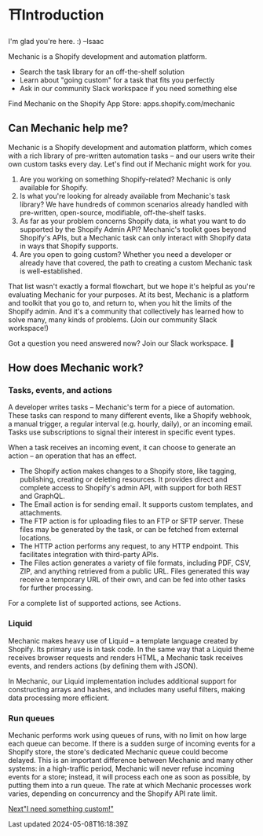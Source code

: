 # ⛩️Introduction

I'm glad you're here. :) –Isaac

Mechanic is a Shopify development and automation platform.

- Search the task library for an off-the-shelf solution
- Learn about "going custom" for a task that fits you perfectly
- Ask in our community Slack workspace if you need something else

Find Mechanic on the Shopify App Store: apps.shopify.com/mechanic

## Can Mechanic help me?

Mechanic is a Shopify development and automation platform, which comes with a rich library of pre-written automation tasks – and our users write their own custom tasks every day. Let's find out if Mechanic might work for you.

1. Are you working on something Shopify-related? Mechanic is only available for Shopify.
2. Is what you're looking for already available from Mechanic's task library? We have hundreds of common scenarios already handled with pre-written, open-source, modifiable, off-the-shelf tasks.
3. As far as your problem concerns Shopify data, is what you want to do supported by the Shopify Admin API? Mechanic's toolkit goes beyond Shopify's APIs, but a Mechanic task can only interact with Shopify data in ways that Shopify supports.
4. Are you open to going custom? Whether you need a developer or already have that covered, the path to creating a custom Mechanic task is well-established.

That list wasn't exactly a formal flowchart, but we hope it's helpful as you're evaluating Mechanic for your purposes. At its best, Mechanic is a platform and toolkit that you go to, and return to, when you hit the limits of the Shopify admin. And it's a community that collectively has learned how to solve many, many kinds of problems. (Join our community Slack workspace!)

Got a question you need answered now? Join our Slack workspace. 💬

## How does Mechanic work?

### Tasks, events, and actions

A developer writes tasks – Mechanic's term for a piece of automation. These tasks can respond to many different events, like a Shopify webhook, a manual trigger, a regular interval (e.g. hourly, daily), or an incoming email. Tasks use subscriptions to signal their interest in specific event types.

When a task receives an incoming event, it can choose to generate an action – an operation that has an effect.

- The Shopify action makes changes to a Shopify store, like tagging, publishing, creating or deleting resources. It provides direct and complete access to Shopify's admin API, with support for both REST and GraphQL.
- The Email action is for sending email. It supports custom templates, and attachments.
- The FTP action is for uploading files to an FTP or SFTP server. These files may be generated by the task, or can be fetched from external locations.
- The HTTP action performs any request, to any HTTP endpoint. This facilitates integration with third-party APIs.
- The Files action generates a variety of file formats, including PDF, CSV, ZIP, and anything retrieved from a public URL. Files generated this way receive a temporary URL of their own, and can be fed into other tasks for further processing.

For a complete list of supported actions, see Actions.

### Liquid

Mechanic makes heavy use of Liquid – a template language created by Shopify. Its primary use is in task code. In the same way that a Liquid theme receives browser requests and renders HTML, a Mechanic task receives events, and renders actions (by defining them with JSON).

In Mechanic, our Liquid implementation includes additional support for constructing arrays and hashes, and includes many useful filters, making data processing more efficient.

### Run queues

Mechanic performs work using queues of runs, with no limit on how large each queue can become. If there is a sudden surge of incoming events for a Shopify store, the store's dedicated Mechanic queue could become delayed. This is an important difference between Mechanic and many other systems: in a high-traffic period, Mechanic will never refuse incoming events for a store; instead, it will process each one as soon as possible, by putting them into a run queue. The rate at which Mechanic processes work varies, depending on concurrency and the Shopify API rate limit.

[Next"I need something custom!"](/custom)

Last updated 2024-05-08T16:18:39Z
